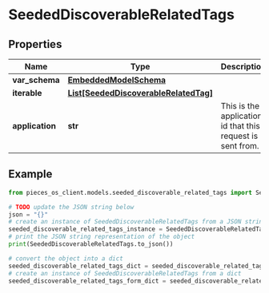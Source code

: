 # SeededDiscoverableRelatedTags


## Properties

Name | Type | Description | Notes
------------ | ------------- | ------------- | -------------
**var_schema** | [**EmbeddedModelSchema**](EmbeddedModelSchema) |  | [optional] 
**iterable** | [**List[SeededDiscoverableRelatedTag]**](SeededDiscoverableRelatedTag) |  | 
**application** | **str** | This is the application id that this request is sent from. | 

## Example

```python
from pieces_os_client.models.seeded_discoverable_related_tags import SeededDiscoverableRelatedTags

# TODO update the JSON string below
json = "{}"
# create an instance of SeededDiscoverableRelatedTags from a JSON string
seeded_discoverable_related_tags_instance = SeededDiscoverableRelatedTags.from_json(json)
# print the JSON string representation of the object
print(SeededDiscoverableRelatedTags.to_json())

# convert the object into a dict
seeded_discoverable_related_tags_dict = seeded_discoverable_related_tags_instance.to_dict()
# create an instance of SeededDiscoverableRelatedTags from a dict
seeded_discoverable_related_tags_form_dict = seeded_discoverable_related_tags.from_dict(seeded_discoverable_related_tags_dict)
```


